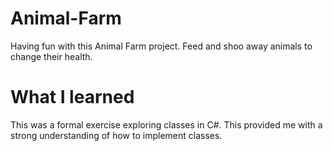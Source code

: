 # Animal-Farm
Having fun with this Animal Farm project. Feed and shoo away animals to change their health. 

# What I learned

This was a formal exercise exploring classes in C#. This provided me with a strong understanding of how to implement classes. 
